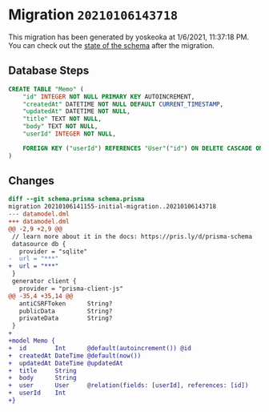 # Migration `20210106143718`

This migration has been generated by yoskeoka at 1/6/2021, 11:37:18 PM.
You can check out the [state of the schema](./schema.prisma) after the migration.

## Database Steps

```sql
CREATE TABLE "Memo" (
    "id" INTEGER NOT NULL PRIMARY KEY AUTOINCREMENT,
    "createdAt" DATETIME NOT NULL DEFAULT CURRENT_TIMESTAMP,
    "updatedAt" DATETIME NOT NULL,
    "title" TEXT NOT NULL,
    "body" TEXT NOT NULL,
    "userId" INTEGER NOT NULL,

    FOREIGN KEY ("userId") REFERENCES "User"("id") ON DELETE CASCADE ON UPDATE CASCADE
)
```

## Changes

```diff
diff --git schema.prisma schema.prisma
migration 20210106141155-initial-migration..20210106143718
--- datamodel.dml
+++ datamodel.dml
@@ -2,9 +2,9 @@
 // learn more about it in the docs: https://pris.ly/d/prisma-schema
 datasource db {
   provider = "sqlite"
-  url = "***"
+  url = "***"
 }
 generator client {
   provider = "prisma-client-js"
@@ -35,4 +35,14 @@
   antiCSRFToken      String?
   publicData         String?
   privateData        String?
 }
+
+model Memo {
+  id        Int      @default(autoincrement()) @id
+  createdAt DateTime @default(now())
+  updatedAt DateTime @updatedAt
+  title     String   
+  body      String   
+  user      User     @relation(fields: [userId], references: [id])
+  userId    Int      
+}
```



